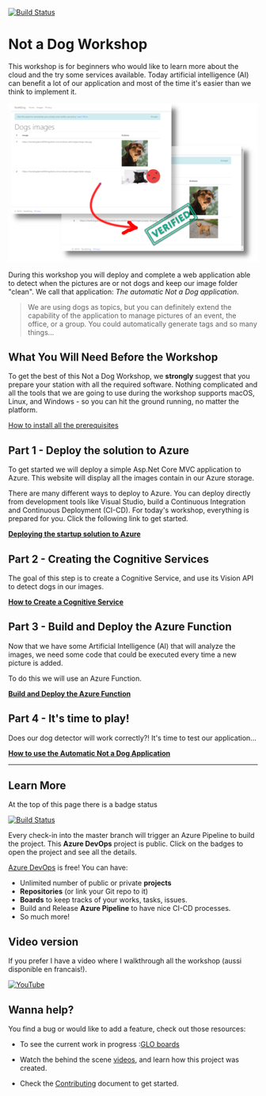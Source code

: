 [![Build Status](https://dev.azure.com/cloud5mins/Not-a-Dog-Workshop/_apis/build/status/FBoucher.Not-a-Dog-Workshop?branchName=master&?WT.mc_id=tohack-github-frbouche)](https://dev.azure.com/cloud5mins/Not-a-Dog-Workshop/_build/latest?definitionId=22&branchName=master)

# Not a Dog Workshop

This workshop is for beginners who would like to learn more about the cloud and the try some services available. Today artificial intelligence (AI) can benefit a lot of our application and most of the time it's easier than we think to implement it.

![Dog or Not a Dog Application](medias/workshopHeader.png)

During this workshop you will deploy and complete a web application able to detect when the pictures are or not dogs and keep our image folder "clean". We call that application: *The automatic Not a Dog application*.

> We are using dogs as topics, but you can definitely extend the capability of the application to manage pictures of an event, the office, or a group. You could automatically generate tags and so many things...

## What You Will Need Before the Workshop

To get the best of this Not a Dog Workshop, we **strongly** suggest that you prepare your station with all the required software. Nothing complicated and all the tools that we are going to use during the workshop supports macOS, Linux, and Windows - so you can hit the ground running, no matter the platform.

[How to install all the prerequisites](workshop-prerequisites.md)

## Part 1 - Deploy the solution to Azure

To get started we will deploy a simple Asp.Net Core MVC application to Azure. This website will display all the images contain in our Azure storage.

There are many different ways to deploy to Azure. You can deploy directly from development tools like Visual Studio, build a Continuous Integration and Continuous Deployment (CI-CD).  For today's workshop, everything is prepared for you. Click the following link to get started.

**[Deploying the startup solution to Azure](Part1-Deploying-the-startupSolution.md)**

## Part 2 - Creating the Cognitive Services

The goal of this step is to create a Cognitive Service, and use its Vision API to detect dogs in our images.

**[How to Create a Cognitive Service](Part2-Create-an-Cognitive-Services.md)**


## Part 3 - Build and Deploy the Azure Function

Now that we have some Artificial Intelligence (AI) that will analyze the images, we need some code that could be executed every time a new picture is added.

To do this we will use an Azure Function. 

**[Build and Deploy the Azure Function](Part3-Build-and-Deploy-The-Azure-Function.md)**

## Part 4 - It's time to play!

Does our dog detector will work correctly?! It's time to test our application...

**[How to use the Automatic Not a Dog Application](Part4-Its-time-to-play.md)**

---

## Learn More

At the top of this page there is a badge status

[![Build Status](https://dev.azure.com/cloud5mins/Not-a-Dog-Workshop/_apis/build/status/FBoucher.Not-a-Dog-Workshop?branchName=master&?WT.mc_id=tohack-github-frbouche)](https://dev.azure.com/cloud5mins/Not-a-Dog-Workshop/_build/latest?definitionId=22&branchName=master)

Every check-in into the master branch will trigger an Azure Pipeline to build the project. This **Azure DevOps** project is public. Click on the badges to open the project and see all the details.

[Azure DevOps](https://azure.microsoft.com/en-ca/services/devops/?WT.mc_id=tohack-github-frbouche) is free! You can have:
- Unlimited number of public or private **projects**
- **Repositories** (or link your Git repo to it)
- **Boards** to keep tracks of your works, tasks, issues.
- Build and Release **Azure Pipeline** to have nice CI-CD processes.
- So much more!


## Video version

If you prefer I have a video where I walkthrough all the workshop (aussi disponible en francais!).

[![YouTube](/medias/YouTubeThubnail.png)](https://youtu.be/ic-eP-gtFSo)


## Wanna help?

You find a bug or would like to add a feature, check out those resources:

- To see the current work in progress :[GLO boards](https://app.gitkraken.com/glo/board/XQPiybIcWAAP_ToG)

- Watch the behind the scene [videos](https://github.com/FBoucher/stream-projects#not-a-dog-workshop), and learn how this project was created. 

- Check the [Contributing](CONTRIBUTING.md) document to get started. 